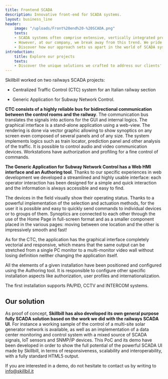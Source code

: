 ```yaml
---
title: Frontend SCADA
description: Innovative front-end for SCADA systems.
layout: business_line
header:
    image: "/uploads/Front%20end%20-%20SCADA.png"
    texts:
    - SCADA systems often comprise extensive, vertically integrated products with legacy implementations due to their long development history. 
    - However, at our company, we break away from this trend. We pride ourselves on assisting our clients in tackling new challenges by offering innovative Research and Development solutions. 
    - Discover how our approach sets us apart in the world of SCADA systems.
introduction:
    title: Explore our projects
    texts:
    - Discover the unique solutions we crafted to address our clients' specific challenges in a new era of possibilities.
---
```


Skillbill worked on two railways SCADA projects:

* Centralized Traffic Control (CTC) system for an Italian railway section 

* Generic Application for Subway Network Control.

**CTC consists of a highly reliable bus for bidirectional communication between the control rooms and the railway**. The communication bus translates the signals into actions for the GUI and internal logics. The graphical interface is a stand-alone application using a web-view.
The rendering is done via vector graphic allowing to show synoptics on any screen even composed of several panels and of any size.
The system implements logics such as train locator, prediction panel and other analysis of the traffic.
It is possible to control audio and video communication devices.
Workstations have authorization and profiling for a fine control of commands.

**The Generic Application for Subway Network Control has a Web HMI interface and an Authoring tool**.
Thanks to our specific experiences in web development we developed a streamlined and highly usable interface: each operator interaction has been designed for a simple and quick interaction and the information is always accessible and easy to find.

The devices in the field visually show their operating status.
Thanks to a powerful implementation of the selection and actuation methods, for the user it is possible and easy to quickly send commands to individual devices or to groups of them.
Synoptics are connected to each other through the use of the Home Page in full-screen format and as a smaller component placed in the various pages: moving between one location and the other is impressively smooth and fast!

As for the CTC, the application has the graphical interface completely vectorial and responsive, which means that the same output can be stretched from a single PC monitor to a multi-monitor video wall without losing definition neither changing the application itself.

All the elements of a given installation have been positioned and configured using the Authoring tool. It is responsible to configure other specific installation aspects like authorization, user profiles and internationalization.

The first installation supports PA/PID, CCTV and INTERCOM systems.

## Our solution

As proof of concept, **Skillbill has also developed its own general purpose fully SCADA solution based on the work we did with the railways SCADA UI**. For instance a working sample of the control of a multi-site solar generator network is available, as well as an implementation of a data center monitoring and control system with a mixed source of SCADA signals, IoT sensors and SNMP/IP devices. This PoC and its demo have been developed in order to show the full potential of the powerful SCADA UI made by Skillbill, in terms of responsiveness, scalability and interoperability, with a fully standard HTML5 output.

If you are interested in a demo, do not hesitate to contact us by writing to info@skillbil.it